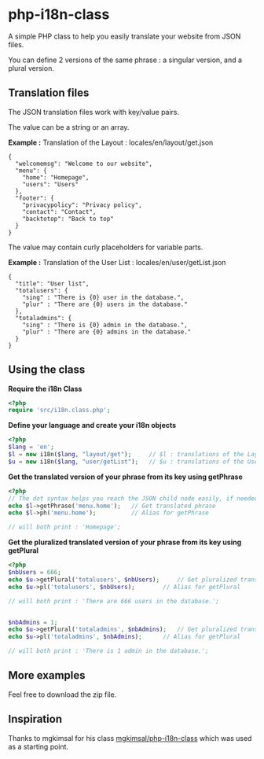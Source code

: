 # php-i18n-class

A simple PHP class to help you easily translate your website from JSON files.

You can define 2 versions of the same phrase : a singular version, and a plural version.

## Translation files

The JSON translation files work with key/value pairs.

The value can be a string or an array.

**Example :** Translation of the Layout : locales/en/layout/get.json 
```
{
  "welcomemsg": "Welcome to our website",
  "menu": {
    "home": "Homepage",
    "users": "Users"
  },
  "footer": {
    "privacypolicy": "Privacy policy",
    "contact": "Contact",
    "backtotop": "Back to top"
  }
}
```

The value may contain curly placeholders for variable parts.

**Example :** Translation of the User List : locales/en/user/getList.json 
```
{
  "title": "User list",
  "totalusers": {
    "sing" : "There is {0} user in the database.",
    "plur" : "There are {0} users in the database."
  },
  "totaladmins": {
    "sing" : "There is {0} admin in the database.",
    "plur" : "There are {0} admins in the database."
  }
}
```

## Using the class

**Require the i18n Class**
```php
<?php
require 'src/i18n.class.php';
```
**Define your language and create your i18n objects**
```php
<?php
$lang = 'en';
$l = new i18n($lang, "layout/get");     // $l : translations of the Layout
$u = new i18n($lang, "user/getList");   // $u : translations of the User List
```

**Get the translated version of your phrase from its key using getPhrase**
```php
<?php
// The dot syntax helps you reach the JSON child node easily, if needed.
echo $l->getPhrase('menu.home');   // Get translated phrase
echo $l->ph('menu.home');          // Alias for getPhrase

// will both print : 'Homepage';
```

**Get the pluralized translated version of your phrase from its key using getPlural**
```php
<?php
$nbUsers = 666;
echo $u->getPlural('totalusers', $nbUsers);    	// Get pluralized translated phrase
echo $u->pl('totalusers', $nbUsers);    	// Alias for getPlural

// will both print : 'There are 666 users in the database.';


$nbAdmins = 1;
echo $u->getPlural('totaladmins', $nbAdmins);   // Get pluralized translated phrase
echo $u->pl('totaladmins', $nbAdmins);    	// Alias for getPlural

// will both print : 'There is 1 admin in the database.';
```

## More examples

Feel free to download the zip file.

## Inspiration

Thanks to mgkimsal for his class [mgkimsal/php-i18n-class](https://github.com/mgkimsal/php-i18n-class) which was used as a starting point.
